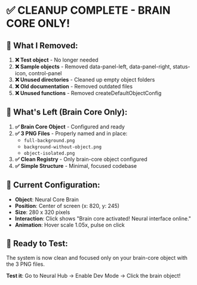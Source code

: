 # ✅ CLEANUP COMPLETE - BRAIN CORE ONLY!

## 🧹 What I Removed:

1. **❌ Test object** - No longer needed
2. **❌ Sample objects** - Removed data-panel-left, data-panel-right, status-icon, control-panel
3. **❌ Unused directories** - Cleaned up empty object folders
4. **❌ Old documentation** - Removed outdated files
5. **❌ Unused functions** - Removed createDefaultObjectConfig

## 🧠 What's Left (Brain Core Only):

1. **✅ Brain Core Object** - Configured and ready
2. **✅ 3 PNG Files** - Properly named and in place:
   - `full-background.png`
   - `background-without-object.png` 
   - `object-isolated.png`
3. **✅ Clean Registry** - Only brain-core object configured
4. **✅ Simple Structure** - Minimal, focused codebase

## 🎯 Current Configuration:

- **Object**: Neural Core Brain
- **Position**: Center of screen (x: 820, y: 245)
- **Size**: 280 x 320 pixels
- **Interaction**: Click shows "Brain core activated! Neural interface online."
- **Animation**: Hover scale 1.05x, pulse on click

## 🚀 Ready to Test:

The system is now clean and focused only on your brain-core object with the 3 PNG files. 

**Test it**: Go to Neural Hub → Enable Dev Mode → Click the brain object!
